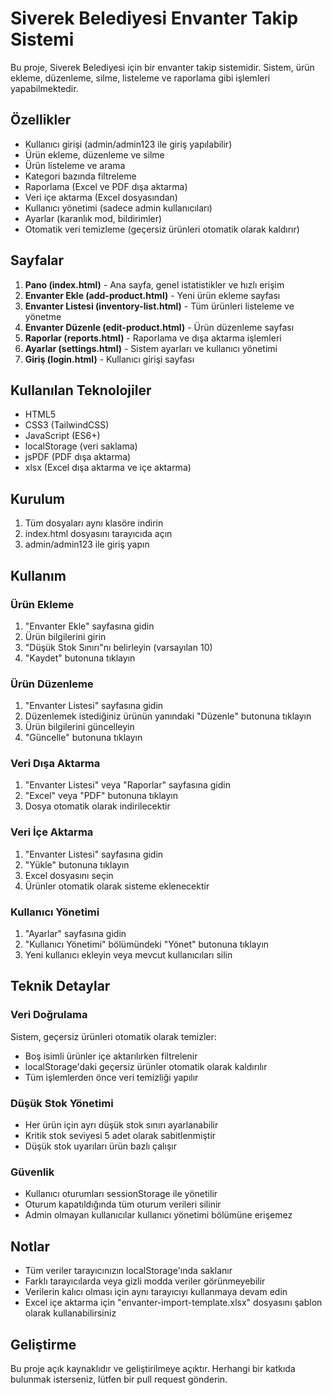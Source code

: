 # Siverek Belediyesi Envanter Takip Sistemi

Bu proje, Siverek Belediyesi için bir envanter takip sistemidir. Sistem, ürün ekleme, düzenleme, silme, listeleme ve raporlama gibi işlemleri yapabilmektedir.

## Özellikler

- Kullanıcı girişi (admin/admin123 ile giriş yapılabilir)
- Ürün ekleme, düzenleme ve silme
- Ürün listeleme ve arama
- Kategori bazında filtreleme
- Raporlama (Excel ve PDF dışa aktarma)
- Veri içe aktarma (Excel dosyasından)
- Kullanıcı yönetimi (sadece admin kullanıcıları)
- Ayarlar (karanlık mod, bildirimler)
- Otomatik veri temizleme (geçersiz ürünleri otomatik olarak kaldırır)

## Sayfalar

1. **Pano (index.html)** - Ana sayfa, genel istatistikler ve hızlı erişim
2. **Envanter Ekle (add-product.html)** - Yeni ürün ekleme sayfası
3. **Envanter Listesi (inventory-list.html)** - Tüm ürünleri listeleme ve yönetme
4. **Envanter Düzenle (edit-product.html)** - Ürün düzenleme sayfası
5. **Raporlar (reports.html)** - Raporlama ve dışa aktarma işlemleri
6. **Ayarlar (settings.html)** - Sistem ayarları ve kullanıcı yönetimi
7. **Giriş (login.html)** - Kullanıcı girişi sayfası

## Kullanılan Teknolojiler

- HTML5
- CSS3 (TailwindCSS)
- JavaScript (ES6+)
- localStorage (veri saklama)
- jsPDF (PDF dışa aktarma)
- xlsx (Excel dışa aktarma ve içe aktarma)

## Kurulum

1. Tüm dosyaları aynı klasöre indirin
2. index.html dosyasını tarayıcıda açın
3. admin/admin123 ile giriş yapın

## Kullanım

### Ürün Ekleme
1. "Envanter Ekle" sayfasına gidin
2. Ürün bilgilerini girin
3. "Düşük Stok Sınırı"nı belirleyin (varsayılan 10)
4. "Kaydet" butonuna tıklayın

### Ürün Düzenleme
1. "Envanter Listesi" sayfasına gidin
2. Düzenlemek istediğiniz ürünün yanındaki "Düzenle" butonuna tıklayın
3. Ürün bilgilerini güncelleyin
4. "Güncelle" butonuna tıklayın

### Veri Dışa Aktarma
1. "Envanter Listesi" veya "Raporlar" sayfasına gidin
2. "Excel" veya "PDF" butonuna tıklayın
3. Dosya otomatik olarak indirilecektir

### Veri İçe Aktarma
1. "Envanter Listesi" sayfasına gidin
2. "Yükle" butonuna tıklayın
3. Excel dosyasını seçin
4. Ürünler otomatik olarak sisteme eklenecektir

### Kullanıcı Yönetimi
1. "Ayarlar" sayfasına gidin
2. "Kullanıcı Yönetimi" bölümündeki "Yönet" butonuna tıklayın
3. Yeni kullanıcı ekleyin veya mevcut kullanıcıları silin

## Teknik Detaylar

### Veri Doğrulama
Sistem, geçersiz ürünleri otomatik olarak temizler:
- Boş isimli ürünler içe aktarılırken filtrelenir
- localStorage'daki geçersiz ürünler otomatik olarak kaldırılır
- Tüm işlemlerden önce veri temizliği yapılır

### Düşük Stok Yönetimi
- Her ürün için ayrı düşük stok sınırı ayarlanabilir
- Kritik stok seviyesi 5 adet olarak sabitlenmiştir
- Düşük stok uyarıları ürün bazlı çalışır

### Güvenlik
- Kullanıcı oturumları sessionStorage ile yönetilir
- Oturum kapatıldığında tüm oturum verileri silinir
- Admin olmayan kullanıcılar kullanıcı yönetimi bölümüne erişemez

## Notlar

- Tüm veriler tarayıcınızın localStorage'ında saklanır
- Farklı tarayıcılarda veya gizli modda veriler görünmeyebilir
- Verilerin kalıcı olması için aynı tarayıcıyı kullanmaya devam edin
- Excel içe aktarma için "envanter-import-template.xlsx" dosyasını şablon olarak kullanabilirsiniz

## Geliştirme

Bu proje açık kaynaklıdır ve geliştirilmeye açıktır. Herhangi bir katkıda bulunmak isterseniz, lütfen bir pull request gönderin.